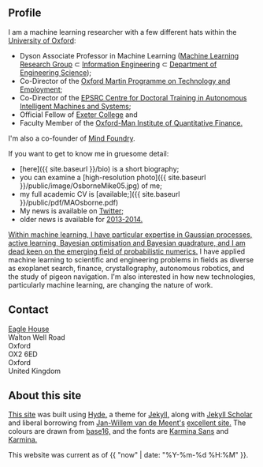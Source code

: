 ## Profile

I am a machine learning researcher with a few different hats within the <a href="http://www.ox.ac.uk">University of Oxford</a>:

* Dyson Associate Professor in Machine Learning ([Machine Learning Research Group](http://www.robots.ox.ac.uk/~parg) ⊂ [Information Engineering](http://www.robots.ox.ac.uk) ⊂ [Department of Engineering Science](https://www.eng.ox.ac.uk)); 
* Co-Director of the [Oxford Martin Programme on Technology and Employment](www.oxfordmartin.ox.ac.uk/research/programmes/tech-employment);
* Co-Director of the [EPSRC Centre for Doctoral Training in Autonomous Intelligent Machines and Systems](http://aims.robots.ox.ac.uk);
* Official Fellow of <a href="http://www.exeter.ox.ac.uk">Exeter College</a> and 
* Faculty Member of the <a href="http://www.oxford-man.ox.ac.uk">Oxford-Man Institute of Quantitative Finance.</a>

I'm also a co-founder of [Mind Foundry](http://mindfoundry.ai). 

If you want to get to know me in gruesome detail: 

* [here]({{ site.baseurl }}/bio) is a short biography;
* you can examine a [high-resolution photo]({{ site.baseurl }}/public/image/OsborneMike05.jpg) of me;
* my full academic CV is [available;]({{ site.baseurl }}/public/pdf/MAOsborne.pdf) 
* My news is available on [Twitter;](http://twitter.com/maosbot) 
* older news is available for <a href="{{ site.baseurl }}/news">2013-2014. 
    
Within machine learning, I have particular expertise in Gaussian processes, active learning, Bayesian optimisation and Bayesian quadrature, and I am dead keen on the emerging field of [probabilistic numerics.](http://probabilistic-numerics.org) I have applied machine learning to scientific and engineering problems in fields as diverse as exoplanet search, finance, crystallography, autonomous robotics, and the study of pigeon navigation. I'm also interested in how new technologies, particularly machine learning, are changing the nature of work. 

## Contact

<script language="JavaScript">
<!--
document.write('<a href="mailto:' + 'mosb' + '@' + 'robots.ox.ac.uk' + '">');
document.write('mosb' + '@' + 'robots.ox.ac.uk' + '</a>');
//-->
</script>

[Eagle House](https://www.google.co.uk/maps/place/Oxford-Man+Institute+of+Quantitative+Finance/@51.7615793,-1.2695656,15z/data=!4m2!3m1!1s0x0:0x5542aa1404fd503d)  
Walton Well Road  
Oxford  
OX2 6ED  
Oxford  
United Kingdom  

## About this site

[This site](https://github.com/mosb/robots-www,) was built using [Hyde,](https://github.com/poole/hyde) a theme for [Jekyll,](http://jekyllrb.com/) along with [Jekyll Scholar](https://github.com/inukshuk/jekyll-scholar) and liberal borrowing from [Jan-Willem van de Meent's](http://www.robots.ox.ac.uk/~jwvdm/) [excellent site.](https://github.com/jwvdm/robots-homepage) The colours are drawn from [base16,](http://chriskempson.github.io/base16/) and the fonts are [Karmina Sans](https://typekit.com/fonts/karmina-sans) and [Karmina.](https://typekit.com/fonts/karmina) 

This website was current as of {{ "now" | date: "%Y-%m-%d %H:%M" }}. 


